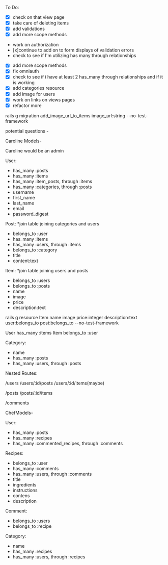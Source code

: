 To Do:
- [x] check on that view page
- [x] take care of deleting items
- [x] add validations
- [x] add more scope methods
- work on authorization
- [x]continue to add on to form displays of validation errors
- check to see if I'm utilizing has many through relationships
- [x] add more scope methods
- [x] fix omniauth
- [x] check to see if i have at least 2 has_many through relationships and if it is working
- [x] add categories resource
- [x] add image for users
- [x] work on links on views pages
- [x] refactor more

rails g migration add_image_url_to_items image_url:string --no-test-framework

potential questions -



Caroline Models-

Caroline would be an admin

User:
- has_many :posts
- has_many :items
- has_many :item_posts, through :items
- has_many :categories, through :posts
- username
- first_name
- last_name
- email 
- password_digest  

Post: *join table joining categories and users
- belongs_to :user
- has_many :items
- has_many :users, through :items
- belongs_to :category 
- title
- content:text

Item: *join table joining users and posts
- belongs_to :users
- belongs_to :posts
- name
- image
- price
- description:text

rails g resource Item name image price:integer description:text user:belongs_to post:belongs_to --no-test-framework

User has_many :items 
Item belongs_to :user 

Category:
- name
- has_many :posts
- has_many :users, through :posts


Nested Routes:

/users
/users/:id/posts
/users/:id/items(maybe)

/posts
/posts/:id/items

/comments
















ChefModels- 

User:
- has_many :posts
-  has_many :recipes
- has_many :commented_recipes, through :comments


Recipes:
- belongs_to :user
- has_many :comments
- has_many :users, through :comments
- title
- ingredients
- instructions
- contens
- description

Comment:
- belongs_to :users
- belongs_to :recipe

Category: 
- name
- has_many :recipes
- has_many :users, through :recipes
